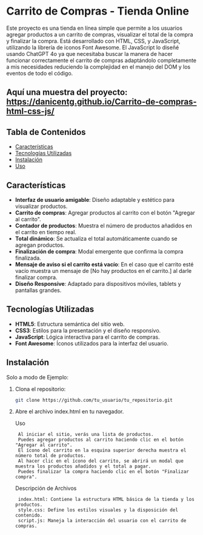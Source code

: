 # Carrito de Compras - Tienda Online

Este proyecto es una tienda en línea simple que permite a los usuarios agregar productos a un carrito de compras, visualizar el total de la compra y finalizar la compra. Está desarrollado con HTML, CSS, y JavaScript, utilizando la librería de iconos Font Awesome.
El JavaScript lo diseñé usando ChatGPT 4o ya que necesitaba buscar la manera de hacer funcionar correctamente el carrito de compras adaptándolo completamente a mis necesidades reduciendo la complejidad en el manejo del DOM y los eventos de todo el código.

## Aquí una muestra del proyecto: https://danicentg.github.io/Carrito-de-compras-html-css-js/

## Tabla de Contenidos
- [Características](#características)
- [Tecnologías Utilizadas](#tecnologías-utilizadas)
- [Instalación](#instalación)
- [Uso](#uso)

## Características
- **Interfaz de usuario amigable**: Diseño adaptable y estético para visualizar productos.
- **Carrito de compras**: Agregar productos al carrito con el botón "Agregar al carrito".
- **Contador de productos**: Muestra el número de productos añadidos en el carrito en tiempo real.
- **Total dinámico**: Se actualiza el total automáticamente cuando se agregan productos.
- **Finalización de compra**: Modal emergente que confirma la compra finalizada.
- **Mensaje de aviso si el carrito está vacío**: En el caso que el carrito esté vacío muestra un mensaje de [No hay productos en el carrito.] al darle finalizar compra.
- **Diseño Responsive**: Adaptado para dispositivos móviles, tablets y pantallas grandes.

## Tecnologías Utilizadas
- **HTML5**: Estructura semántica del sitio web.
- **CSS3**: Estilos para la presentación y el diseño responsivo.
- **JavaScript**: Lógica interactiva para el carrito de compras.
- **Font Awesome**: Íconos utilizados para la interfaz del usuario.
  
## Instalación

Solo a modo de Ejemplo: 

1. Clona el repositorio:
   ```bash
   git clone https://github.com/tu_usuario/tu_repositorio.git

2. Abre el archivo index.html en tu navegador.

    Uso

        Al iniciar el sitio, verás una lista de productos.
        Puedes agregar productos al carrito haciendo clic en el botón "Agregar al carrito".
        El ícono del carrito en la esquina superior derecha muestra el número total de productos.
        Al hacer clic en el ícono del carrito, se abrirá un modal que muestra los productos añadidos y el total a pagar.
        Puedes finalizar la compra haciendo clic en el botón "Finalizar compra".

    Descripción de Archivos

        index.html: Contiene la estructura HTML básica de la tienda y los productos.
        style.css: Define los estilos visuales y la disposición del contenido.
        script.js: Maneja la interacción del usuario con el carrito de compras.

